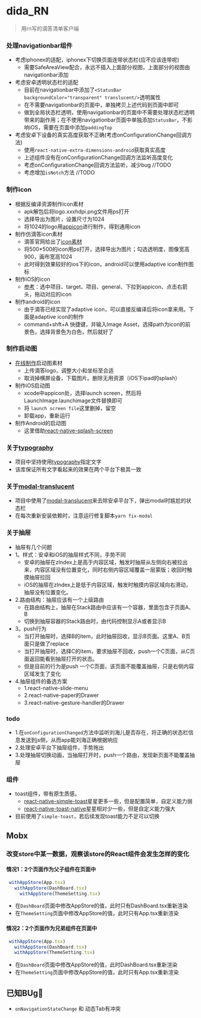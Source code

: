 # dida_RN

>  用rn写的滴答清单客户端

### 处理navigationbar组件
- 考虑iphonex的适配，iphonex下切换页面连带状态栏(应不应该连带呢)
    - 需要SafeAreaView配合，永远不插入上面部分视图，上面部分的视图由navigationbar添加
- 考虑安卓透明状态栏的适配
    - 目前在navigationbar中添加了`<StatusBar backgroundColor="transparent" translucent/>`透明属性
    - 在不需要navigationbar的页面中，单独拷贝上述代码到页面中即可
    - 做到全局状态栏透明，使用navigationbar的页面中不需要处理状态栏透明带来的副作用；在不使用navigationbar页面中单独添加`StatusBar`，不影响iOS，需要在页面中添加`paddingTop`
- 考虑安卓下设备的真实高度获取不正确(考虑onConfigurationChange回调方法)
    - 使用`react-native-extra-dimensions-android`获取真实高度
    - 上述组件没有在onConfigurationChange回调方法监听高度变化
    - 考虑onConfigurationChange回调方法监听，减少bug //TODO
    - 考虑增加`isNotch`方法 //TODO
### 制作icon
- 根据反编译资源制作icon素材
    - apk解包后将logo.xxxhdpi.png文件用ps打开
    - 选择导出为图片，设置尺寸为1024
    - 将1024的logo用[appicon](https://icon.wuruihong.com)进行制作，得到通用icon
- 制作仿滴答icon素材
    - 滴答官网给出了[icon素材](https://s3.cn-north-1.amazonaws.com.cn/appest-public/download/press.zip)
    - 将500*500的icon用ps打开，选择导出为图片；勾选透明度，图像宽高900，画布宽高1024
    - 此时得到效果较好的ios下的icon，android可以使用adaptive icon制作图标
- 制作iOS的icon
    - [参考](https://www.jianshu.com/p/2e6756c4c7be)：选中项目、target、项目、general、下拉到appicon、点击右箭头，拖动对应的icon
- 制作android的icon
    - 由于滴答已经实现了adaptive icon，可以直接反编译后将icon拿来用。下面是adaptive icon的制作
    - command+shft+A 快捷键，并输入Image Asset，选择path为icon的前景色，选择背景色为白色，然后就好了
### 制作启动图
- [在线制作](https://icon.wuruihong.com/splash)启动图素材
    - 上传滴答logo，调整大小和坐标至合适
    - 取消掉横屏设备，下载图片。删除无用资源（iOS下ipad的splash）
- 制作iOS启动图
    - xcode中appicon处，选择launch screen，然后将LaunchImage.launchimage文件替换即可
    - 将 `launch screen file`这里删掉，留空
    - 卸载app，重新运行
- 制作Android的启动图
    - 这里借助[react-native-splash-screen](https://github.com/crazycodeboy/react-native-splash-screen)

### 关于[typography](react-native-typography)
- 项目中坚持使用[typography](react-native-typography)指定文字
- 该库保证所有文字看起来的效果在两个平台下极其一致

### 关于[modal-translucent](react-native-modal-translucent)
- 项目中使用了[modal-translucent](react-native-modal-translucent)来去除安卓平台下，弹出modal时尴尬的状态栏
- 在每次重新安装依赖时，注意运行修复脚本`yarn fix-modal`

### 关于抽屉
- 抽屉有几个问题
- 1。样式：安卓和iOS的抽屉样式不同，手势不同
    - 安卓的抽屉在zIndex上是高于内容区域，触发时抽屉从左侧向右被拉出来，内容区域没有位置变化，同时右侧内容区域覆盖一层蒙版；收回时触摸抽屉拉回
    - iOS的抽屉在zIndex上是低于内容区域，触发时触摸内容区域向右滑动，抽屉没有位置变化。
- 2.路由结构：抽屉应该有一个上级路由
    - 在路由结构上，抽屉在Stack路由中应该有一个容器，里面包含子页面A、B
    - 切换到抽屉容器的Stack路由时，由代码控制显示A或者显示B
- 3。push行为
    - 当打开抽屉时，选择B的item，此时抽屉回收，显示B页面。这里A、B页面只是做了replace
    - 当打开抽屉时，选择C的item，要求抽屉不回收，push一个C页面，从C页面返回能看到抽屉打开的状态。
    - 但是目前的行为是push 一个C页面，该页面不能覆盖抽屉，只是右侧内容区域发生了变化
- 4.抽屉组件的备选方案
    - 1.react-native-slide-menu
    - 2.react-native-paper的Drawer
    - 3.react-native-gesture-handler的Drawer

### todo
- 1.在`onConfigurationChanged`方法中监听刘海儿是否存在，将正确的状态栏信息发送到js侧，从而app能刘海正确根据响应
- 2.处理安卓平台下抽屉组件，手势拖出
- 3.处理抽屉切换动画，当抽屉打开时，push一个路由，发现新页面不能覆盖抽屉




### 组件
- toast组件，带有原生质感。
    - [react-native-simple-toast](https://github.com/vonovak/react-native-simple-toast.git)星星更多一些，但是配置简单，自定义能力弱
    - [react-native-toast-native](https://github.com/onemolegames/react-native-toast-native)星星相对少一些，但是自定义能力强大
- 目前使用了`simple-toast`，若后续发现toast能力不足可以切换



## Mobx
### 改变store中某一数据，观察该store的React组件会发生怎样的变化
#### 情况1：2个页面作为父子组件在页面中
```jsx harmony
 withAppStore(App.tsx)
   withAppStore(DashBoard.tsx)
     withAppStore(ThemeSetting.tsx)
```
- 在`DashBoard`页面中修改AppStore的值，此时只有DashBoard.tsx重新渲染
- 在`ThemeSetting`页面中修改AppStore的值，此时只有App.tsx重新渲染

#### 情况2：2个页面作为兄弟组件在页面中
```jsx harmony
 withAppStore(App.tsx)
   withAppStore(DashBoard.tsx)
   withAppStore(ThemeSetting.tsx)
```
- 在`DashBoard`页面中修改AppStore的值，此时DashBoard.tsx重新渲染
- 在`ThemeSetting`页面中修改AppStore的值，此时只有App.tsx重新渲染

## 已知BUg🐛
- `onNavigationStateChange` 和 动态Tab有冲突


